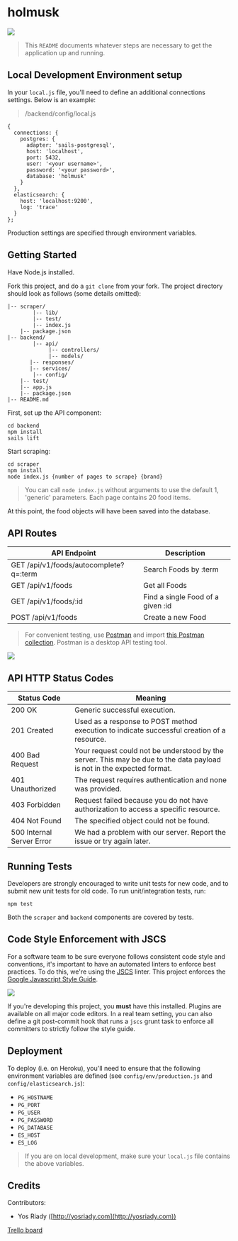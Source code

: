 holmusk
========

![](http://piclair.com/data/0ya6x.jpg)

> This `README` documents whatever steps are necessary to get the application up and running.

## Local Development Environment setup

In your `local.js` file, you'll need to define an additional connections settings. Below is an example:

> /backend/config/local.js

```
{
  connections: {
    postgres: {
      adapter: 'sails-postgresql',
      host: 'localhost',
      port: 5432,
      user: '<your username>',
      password: '<your password>',
      database: 'holmusk'
    }
  },
  elasticsearch: {
    host: 'localhost:9200',
    log: 'trace'
  }
};
```

Production settings are specified through environment variables.

## Getting Started

Have Node.js installed.

Fork this project, and do a `git clone` from your fork. The project directory should look as follows (some details omitted):

```
|-- scraper/
		|-- lib/
		|-- test/
		|-- index.js
    |-- package.json
|-- backend/
		|-- api/
			 |-- controllers/
			 |-- models/
       |-- responses/
       |-- services/
		|-- config/
    |-- test/
    |-- app.js
    |-- package.json
|-- README.md

```

First, set up the API component:

```
cd backend
npm install
sails lift
```

Start scraping:

```
cd scraper
npm install
node index.js {number of pages to scrape} {brand}
```
> You can call `node index.js` without arguments to use the default 1, 'generic' parameters. Each page contains 20 food items.

At this point, the food objects will have been saved into the database.

## API Routes

| API Endpoint                           | Description                       |
|----------------------------------------|-----------------------------------|
| GET /api/v1/foods/autocomplete?q=:term | Search Foods by :term             |
| GET /api/v1/foods                      | Get all Foods                     |
| GET /api/v1/foods/:id                  | Find a single Food of a given :id |
| POST /api/v1/foods                     | Create a new Food                 |

> For convenient testing, use [Postman](https://www.getpostman.com) and import [this Postman collection](https://www.getpostman.com/collections/fec63667ea5bceeec5b0). Postman is a desktop API testing tool.

![](http://i.imgur.com/3UQ0qIW.gif)

## API HTTP Status Codes

| Status Code               | Meaning                                                                                                                |
|---------------------------|------------------------------------------------------------------------------------------------------------------------|
| 200 OK                    | Generic successful execution.                                                                                          |
| 201 Created               | Used as a response to POST method execution to indicate successful creation of a resource.                             |
| 400 Bad Request           | Your request could not be understood by the server. This may be due to the data payload is not in the expected format. |
| 401 Unauthorized          | The request requires authentication and none was provided.                                                             |
| 403 Forbidden             | Request failed because you do not have authorization to access a specific resource.                                    |
| 404 Not Found             | The specified object could not be found.                                                                               |
| 500 Internal Server Error | We had a problem with our server. Report the issue or try again later.                                                 |

## Running Tests
Developers are strongly encouraged to write unit tests for new code, and to submit new unit tests for old code. To run unit/integration tests, run:

```
npm test
```

Both the `scraper` and `backend` components are covered by tests.

## Code Style Enforcement with JSCS

For a software team to be sure everyone follows consistent code style and conventions, it's important to have an automated linters to enforce best practices. To do this, we're using the [JSCS](https://github.com/SublimeLinter/SublimeLinter-jscs/) linter. This project enforces the [Google Javascript Style Guide](https://github.com/jscs-dev/node-jscs/blob/master/presets/google.json).

![](https://github.com/SublimeLinter/SublimeLinter-jscs/raw/master/demo.gif)

If you're developing this project, you **must** have this installed. Plugins are available on all major code editors. In a real team setting, you can also define a git post-commit hook that runs a `jscs` grunt task to enforce all committers to strictly follow the style guide.


## Deployment

To deploy (i.e. on Heroku), you'll need to ensure that the following environment variables are defined (see `config/env/production.js` and `config/elasticsearch.js`):

- `PG_HOSTNAME`
- `PG_PORT`
- `PG_USER`
- `PG_PASSWORD`
- `PG_DATABASE`
- `ES_HOST`
- `ES_LOG`

> If you are on local development, make sure your `local.js` file contains the above variables.


## Credits

Contributors:

- Yos Riady ([http://yosriady.com](http://yosriady.com))

[Trello board](https://trello.com/b/xsHMlw1d/holmusk-backend)

